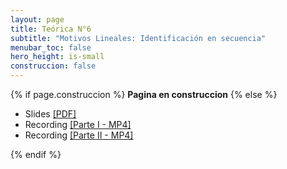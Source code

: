 ```yaml
---
layout: page
title: Teórica N°6
subtitle: "Motivos Lineales: Identificación en secuencia"
menubar_toc: false
hero_height: is-small
construccion: false
---
```


{% if page.construccion %}
**Pagina en construccion**
{% else %}

- Slides [[PDF]](https://drive.google.com/file/d/1WT20dA-OMLxY5fR5dZeetdFv6A5_mJ1C/view?usp=sharing)
- Recording [[Parte I - MP4]](https://drive.google.com/file/d/1HE1ane5o8QEwz1B_du6qz1TQ2gWQ3Wwv/view?usp=sharing)
- Recording [[Parte II - MP4]](https://drive.google.com/file/d/1tjaQnJhh4Uhj_thkgptjmm6AseSBJSi9/view?usp=sharing)

{% endif %}
